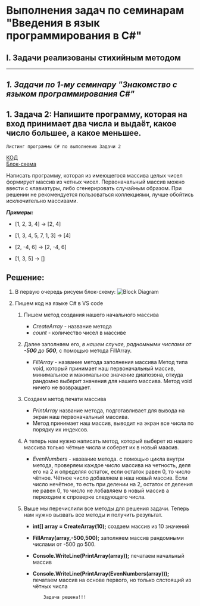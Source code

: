 # **Выполнения задач по семинарам "Введения в язык программирования в С#"**
## __I. Задачи реализованы стихийным методом__
---
## __*1. Задачи по 1-му семинару "Знакомство с языком программирования С#"*__
## 1. __Задача 2:__ Напишите программу, которая на вход принимает два числа и выдаёт, какое число большее, а какое меньшее.



~~~
Листинг программы С# по выполнению Задачи 2
~~~
[КОД](SpontaneousApproach\Task1_Finding_Max_and_Min_Number\Program.cs)  
[Блок-схема](SpontaneousApproach\Task1_Finding_Max_and_Min_Number\diagram.drawio.png)



Написать программу, которая из имеющегося массива целых чисел формирует массив из четных чисел.
Первоначальный массив можно ввести с клавиатуры, либо сгенерировать случайным образом. При решении не
рекомендуется пользоваться коллекциями, лучше обойтись исключительно массивами.

__*Примеры:*__


 - [1, 2, 3, 4] -> [2, 4]
 * [1, 3, 4, 5, 7, 1, 3] -> [4]
+ [2, -4, 6] -> [2, -4, 6]
 * [1, 3, 5] -> []

## Решение:
 1. В первую очередь рисуем блок-схему:
![Block Diagram](block_diagram.jpg)
2. Пишем код на языке С#  в VS code
    
    1. Пишем метод создания нашего начального массива
        * _CreateArray_ - название метода
        * _count_ - количество чисел в массиве  
    2. Далее заполняем его, _в нашем случае, радномными числами от **-500** до **500**_, с помощью метода FillArray.
        * _FillArray_ - название метода заполнения массива
    Метод типа void, который принимает наш первоначальный массив, минимальное и макимальное значение диапозона, откуда  рандомно выберит значения для нашего массива. Метод void ничего не возвращает.  
    3. Создаем метод печати массива
        * _PrintArray_ название метода, подготавливает для вывода на экран наш первоначальный массива.
        * Метод принимает наш массив, выводит на экран все числа по порядку их индексов.
    4. А теперь нам нужно написать метод, который выберет из нашего массива только чётные числа и соберет их в новый маасив.
        * _EvenNumbers_ - название метода.
    с помощью цикла внутри метода, проверяем каждое число массива на четность, деля его на 2 и определяя остаток, если остаток равен 0, то число чётное. Чётное число добавляем в наш новый массив. Если число нечётное, то есть при делении на 2, остаток от деления не равен 0, то число не лобавляем в новый массив а переходим к спроверке следующего числа.
    5. Выше мы перечислили все методы для решения задачи. Теперь нам нужно вызвать все методы и получить результат.

        * **int[] array = CreateArray(10);** 
    создаем массив из 10 значений
        * **FillArray(array,-500,500);** 
    заполняем массив рандомными числами от -500 до 500.
        * **Console.WriteLine(PrintArray(array));** 
    печатаем начальный массив
        * **Console.WriteLine(PrintArray(EvenNumbers(array)));** 
    печатаем массив на основе первого, но только слстоящий из чётных числа

                  Задача решена!!!
